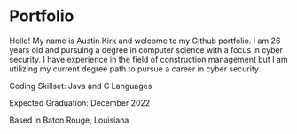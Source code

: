 # Portfolio

Hello! My name is Austin Kirk and welcome to my Github portfolio. I am 26 years old and pursuing a degree in computer science with a focus in cyber security. I have experience in the field of construction management but I am utilizing my current degree path to pursue a career in cyber security. 

Coding Skillset: Java and C Languages

Expected Graduation: December 2022

Based in Baton Rouge, Louisiana
